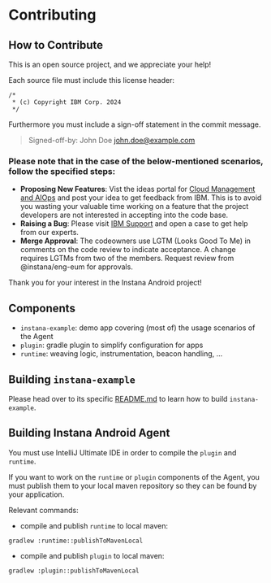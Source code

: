 # Contributing 

## How to Contribute

This is an open source project, and we appreciate your help!

Each source file must include this license header:

```
/*
 * (c) Copyright IBM Corp. 2024
 */
```

Furthermore you must include a sign-off statement in the commit message.

> Signed-off-by: John Doe <john.doe@example.com>

### Please note that in the case of the below-mentioned scenarios, follow the specified steps:
- **Proposing New Features**: Vist the ideas portal for [Cloud Management and AIOps](https://automation-management.ideas.ibm.com/?project=INSTANA) and post your idea to get feedback from IBM. This is to avoid you wasting your valuable time working on a feature that the project developers are not interested in accepting into the code base.
- **Raising a Bug**: Please visit [IBM Support](https://www.ibm.com/mysupport/s/?language=en_US) and open a case to get help from our experts.
- **Merge Approval**: The codeowners use LGTM (Looks Good To Me) in comments on the code review to indicate acceptance. A change requires LGTMs from two of the members. Request review from @instana/eng-eum for approvals.

Thank you for your interest in the Instana Android project!

## Components

- `instana-example`: demo app covering (most of) the usage scenarios of the Agent 
- `plugin`: gradle plugin to simplify configuration for apps
- `runtime`: weaving logic, instrumentation, beacon handling, ...

## Building `instana-example`

Please head over to its specific [README.md](instana-example/README.md) to learn how to build `instana-example`.

## Building Instana Android Agent

You must use IntelliJ Ultimate IDE in order to compile the `plugin` and `runtime`.

If you want to work on the `runtime` or `plugin` components of the Agent, you must publish them to your local maven repository so they can be found by your application.

Relevant commands:
- compile and publish `runtime` to local maven: 
```shell script
gradlew :runtime::publishToMavenLocal
```
- compile and publish `plugin` to local maven:
```shell script
gradlew :plugin::publishToMavenLocal
```
